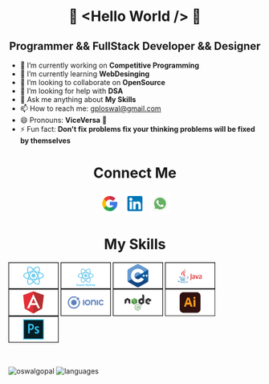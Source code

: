 <link rel="stylesheet" href="https://pro.fontawesome.com/releases/v5.10.0/css/all.css" integrity="sha384-AYmEC3Yw5cVb3ZcuHtOA93w35dYTsvhLPVnYs9eStHfGJvOvKxVfELGroGkvsg+p" crossorigin="anonymous"/>
<h1 align="center">👋 &ltHello World /&gt 👋</h1>
<h2 align="center">Programmer && FullStack Developer && Designer </h2>
<!-- <img src="https://komarev.com/ghpvc/?username=oswalgopal"/> -->

- 🔭 I’m currently working on **Competitive Programming**
- 🌱 I’m currently learning **WebDesinging**
- 👯 I’m looking to collaborate on **OpenSource**
- 🤔 I’m looking for help with **DSA**
- 💬 Ask me anything about **My Skills**
- 📫 How to reach me: <a href="mailto:gploswal@gmail.com">gploswal@gmail.com</a>
- 😄 Pronouns: **ViceVersa** 🤪
- ⚡ Fun fact: **Don't fix problems fix your thinking problems will be fixed by themselves**

<h1 align="center"> Connect Me </h1>
<p align="center" style="display: flex;
justify-content: center; align-items: center;"> 
    <!-- <a href="https://github.com/oswalgopal" target="_blank" style="font-size: 40px;
    display: flex;background-color: white; justify-content: center; align-items: center; width: 40px; height: 40px; border-radius: 5px;
    margin: 5px; text-decoration:none;">
        <img  src="./github-sign.png" width="30px" height="30px" />
    </a> -->
    <a href="mailto:gploswal@gmail.com" target="_blank"
    style="font-size: 40px;background-color: white; display: flex; justify-content: center; align-items: center; width: 40px; height: 40px; border-radius: 5px;text-decoration:none;margin: 5px;">
        <img  src="./google.png" width="30px" height="30px"/>
    </a>
    <a href="https://www.linkedin.com/in/oswalgopal/" target="_blank"
    style="font-size: 40px;background-color: white; display: flex; justify-content: center; align-items: center; width: 40px; height: 40px; border-radius: 5px;text-decoration:none;margin: 5px;">
        <img  src="./linkedin.png" width="30px" height="30px"/>
    </a>
    <a href="https://api.whatsapp.com/send?phone=+917024415907" target="_blank"
    style="font-size: 40px;background-color: white; display: flex; justify-content: center; align-items: center; width: 40px; height: 40px; border-radius: 5px;text-decoration:none;margin: 5px;">
        <img  src="./whatsapp.png" width="30px" height="30px"/>
    </a>
<p]>
<br />

<h1 align="center"> My Skills </h1>
<!-- <img align="top" src="./Skills.png"
    alt="skills"/> -->
<div>
    <img align="top" src="./skills/react.png" width="100px">
    <img align="top" src="./skills/react native.png" width="100px">
    <img align="top" src="./skills/cpp.png" width="100px">
    <img align="top" src="./skills/java.png" width="100px">
    <img align="top" src="./skills/angular.png" width="100px">
    <img align="top" src="./skills/ionic.png" width="100px">
    <img align="top" src="./skills/node.png" width="100px">
    <img align="top" src="./skills/AI.png" width="100px">
    <img align="top" src="./skills/PS.png" width="100px">
<!--     <img align="top" src="./skills/mongodb.png" width="100px">
    <img align="top" src="./skills/sql.png" width="100px"> -->
</div
<br />
<br />
<br />
<p>
    <img align="top" src="https://github-readme-stats.vercel.app/api?username=oswalgopal&layout=compact&hide=html&theme=jolly&count_private=true&show_icons=true"
    alt="oswalgopal"/>
    <img align="top" src="https://github-readme-stats.vercel.app/api/top-langs/?username=oswalgopal&theme=jolly&count_private=true&show_icons=true" alt="languages">
</p>





